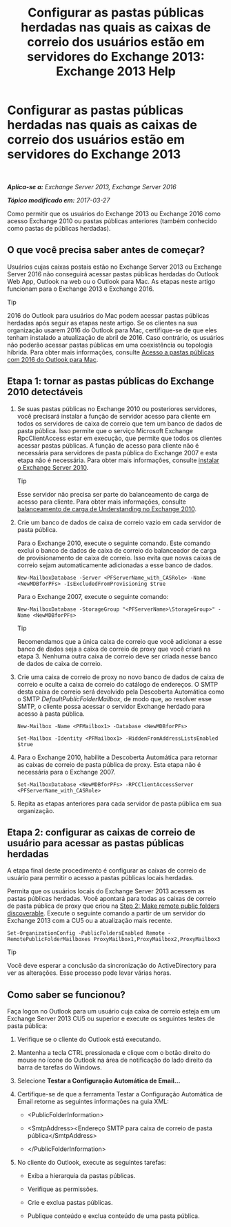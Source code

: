 ﻿---
title: 'Configurar as pastas públicas herdadas nas quais as caixas de correio dos usuários estão em servidores do Exchange 2013: Exchange 2013 Help'
TOCTitle: Configurar as pastas públicas herdadas nas quais as caixas de correio dos usuários estão em servidores do Exchange 2013
ms:assetid: 1d5ca19e-696e-4054-a634-15dd34d952b7
ms:mtpsurl: https://technet.microsoft.com/pt-br/library/Dn690134(v=EXCHG.150)
ms:contentKeyID: 62281152
ms.date: 05/22/2018
mtps_version: v=EXCHG.150
ms.translationtype: MT
---

# Configurar as pastas públicas herdadas nas quais as caixas de correio dos usuários estão em servidores do Exchange 2013

 

_**Aplica-se a:** Exchange Server 2013, Exchange Server 2016_

_**Tópico modificado em:** 2017-03-27_

Como permitir que os usuários do Exchange 2013 ou Exchange 2016 como acesso Exchange 2010 ou pastas públicas anteriores (também conhecido como pastas de públicas herdadas).

## O que você precisa saber antes de começar?

Usuários cujas caixas postais estão no Exchange Server 2013 ou Exchange Server 2016 não conseguirá acessar pastas públicas herdadas do Outlook Web App, Outlook na web ou o Outlook para Mac. As etapas neste artigo funcionam para o Exchange 2013 e Exchange 2016.


> [!TIP]
> 2016 do Outlook para usuários do Mac podem acessar pastas públicas herdadas após seguir as etapas neste artigo. Se os clientes na sua organização usarem 2016 do Outlook para Mac, certifique-se de que eles tenham instalado a atualização de abril de 2016. Caso contrário, os usuários não poderão acessar pastas públicas em uma coexistência ou topologia híbrida. Para obter mais informações, consulte <A href="accessing-public-folders-with-outlook-2016-for-mac-exchange-2013-help.md">Acesso a pastas públicas com 2016 do Outlook para Mac</A>.



## Etapa 1: tornar as pastas públicas do Exchange 2010 detectáveis

1.  Se suas pastas públicas no Exchange 2010 ou posteriores servidores, você precisará instalar a função de servidor acesso para cliente em todos os servidores de caixa de correio que tem um banco de dados de pasta pública. Isso permite que o serviço Microsoft Exchange RpcClientAccess estar em execução, que permite que todos os clientes acessar pastas públicas. A função de acesso para cliente não é necessária para servidores de pasta pública do Exchange 2007 e esta etapa não é necessária. Para obter mais informações, consulte [instalar o Exchange Server 2010](install-exchange-2013-using-the-setup-wizard-exchange-2013-help.md).
    

    > [!TIP]
    > Esse servidor não precisa ser parte do balanceamento de carga de acesso para cliente. Para obter mais informações, consulte <A href="https://technet.microsoft.com/en-us/library/ff625247(v=exchg.141).aspx">balanceamento de carga de Understanding no Exchange 2010</A>.



2.  Crie um banco de dados de caixa de correio vazio em cada servidor de pasta pública.
    
    Para o Exchange 2010, execute o seguinte comando. Este comando exclui o banco de dados de caixa de correio do balanceador de carga de provisionamento de caixa de correio. Isso evita que novas caixas de correio sejam automaticamente adicionadas a esse banco de dados.
    
        New-MailboxDatabase -Server <PFServerName_with_CASRole> -Name <NewMDBforPFs> -IsExcludedFromProvisioning $true 
    
    Para o Exchange 2007, execute o seguinte comando:
    
        New-MailboxDatabase -StorageGroup "<PFServerName>\StorageGroup>" -Name <NewMDBforPFs>
    

    > [!TIP]
    > Recomendamos que a única caixa de correio que você adicionar a esse banco de dados seja a caixa de correio de proxy que você criará na etapa 3. Nenhuma outra caixa de correio deve ser criada nesse banco de dados de caixa de correio.



3.  Crie uma caixa de correio de proxy no novo banco de dados de caixa de correio e oculte a caixa de correio do catálogo de endereços. O SMTP desta caixa de correio será devolvido pela Descoberta Automática como o SMTP *DefaultPublicFolderMailbox*, de modo que, ao resolver esse SMTP, o cliente possa acessar o servidor Exchange herdado para acesso à pasta pública.
    
        New-Mailbox -Name <PFMailbox1> -Database <NewMDBforPFs> 
    
        Set-Mailbox -Identity <PFMailbox1> -HiddenFromAddressListsEnabled $true

4.  Para o Exchange 2010, habilite a Descoberta Automática para retornar as caixas de correio de pasta pública de proxy. Esta etapa não é necessária para o Exchange 2007.
    
        Set-MailboxDatabase <NewMDBforPFs> -RPCClientAccessServer <PFServerName_with_CASRole>

5.  Repita as etapas anteriores para cada servidor de pasta pública em sua organização.

## Etapa 2: configurar as caixas de correio de usuário para acessar as pastas públicas herdadas

A etapa final deste procedimento é configurar as caixas de correio de usuário para permitir o acesso a pastas públicas locais herdadas.

Permita que os usuários locais do Exchange Server 2013 acessem as pastas públicas herdadas. Você apontará para todas as caixas de correio de pasta pública de proxy que criou na [Step 2: Make remote public folders discoverable](configure-legacy-on-premises-public-folders-for-a-hybrid-deployment-exchange-2013-help.md). Execute o seguinte comando a partir de um servidor do Exchange 2013 com a CU5 ou a atualização mais recente.

    Set-OrganizationConfig -PublicFoldersEnabled Remote -RemotePublicFolderMailboxes ProxyMailbox1,ProxyMailbox2,ProxyMailbox3


> [!TIP]
> Você deve esperar a conclusão da sincronização do ActiveDirectory para ver as alterações. Esse processo pode levar várias horas.



## Como saber se funcionou?

Faça logon no Outlook para um usuário cuja caixa de correio esteja em um Exchange Server 2013 CU5 ou superior e execute os seguintes testes de pasta pública:

1.  Verifique se o cliente do Outlook está executando.

2.  Mantenha a tecla CTRL pressionada e clique com o botão direito do mouse no ícone do Outlook na área de notificação do lado direito da barra de tarefas do Windows.

3.  Selecione **Testar a Configuração Automática de Email...**

4.  Certifique-se de que a ferramenta Testar a Configuração Automática de Email retorne as seguintes informações na guia XML:
    
      - \<PublicFolderInformation\>
    
      - \<SmtpAddress\>\<Endereço SMTP para caixa de correio de pasta pública\</SmtpAddress\>
    
      - \</PublicFolderInformation\>

5.  No cliente do Outlook, execute as seguintes tarefas:
    
      - Exiba a hierarquia da pastas públicas.
    
      - Verifique as permissões.
    
      - Crie e exclua pastas públicas.
    
      - Publique conteúdo e exclua conteúdo de uma pasta pública.

